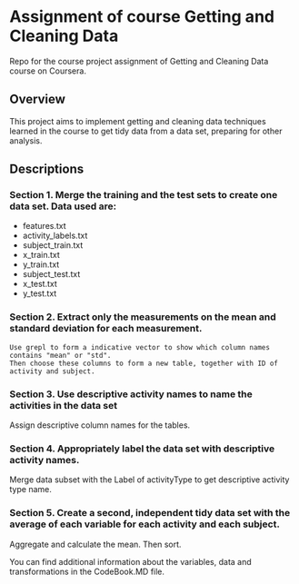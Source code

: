 # Assignment of course Getting and Cleaning Data 
Repo for the course project assignment of Getting and Cleaning Data course on Coursera.

## Overview

This project aims to implement getting and cleaning data techniques learned in the course to get tidy data from a data set, preparing for other analysis. 

## Descriptions  
### Section 1. Merge the training and the test sets to create one data set. Data used are:
- features.txt
- activity_labels.txt
- subject_train.txt
- x_train.txt
- y_train.txt
- subject_test.txt
- x_test.txt
- y_test.txt
### Section 2. Extract only the measurements on the mean and standard deviation for each measurement. 
    Use grepl to form a indicative vector to show which column names contains "mean" or "std". 
    Then choose these columns to form a new table, together with ID of activity and subject. 
### Section 3. Use descriptive activity names to name the activities in the data set
Assign descriptive column names for the tables.
### Section 4. Appropriately label the data set with descriptive activity names.
Merge data subset with the Label of activityType to get descriptive activity type name. 
### Section 5. Create a second, independent tidy data set with the average of each variable for each activity and each subject. 
Aggregate and calculate the mean. Then sort.

You can find additional information about the variables, data and transformations in the CodeBook.MD file.
